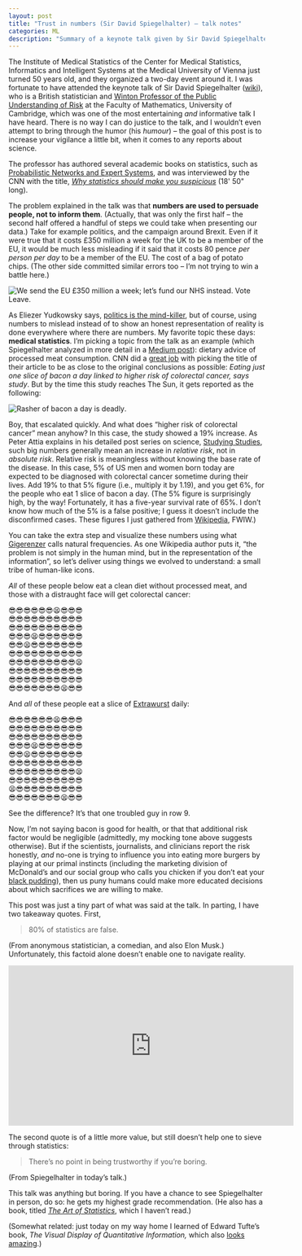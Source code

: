```yaml
---
layout: post
title: "Trust in numbers (Sir David Spiegelhalter) – talk notes"
categories: ML
description: "Summary of a keynote talk given by Sir David Spiegelhalter about the reporting of medical results."
---
```


The Institute of Medical Statistics of the Center for Medical Statistics, Informatics and Intelligent Systems at the Medical University of Vienna just turned 50 years old, and they organized a two-day event around it. I was fortunate to have attended the keynote talk of Sir David Spiegelhalter ([wiki]()), who is a British statistician and [Winton Professor of the Public Understanding of Risk](https://en.wikipedia.org/wiki/Winton_Professorship_of_the_Public_Understanding_of_Risk) at the Faculty of Mathematics, University of Cambridge, which was one of the most entertaining _and_ informative talk I have heard. There is no way I can do justice to the talk, and I wouldn’t even attempt to bring through the humor (his _humour_) – the goal of this post is to increase your vigilance a little bit, when it comes to any reports about science.

The professor has authored several academic books on statistics, such as [Probabilistic Networks and Expert Systems](https://www.springer.com/gp/book/9780387987675), and was interviewed by the CNN with the title, [_Why statistics should make you suspicious_](https://edition.cnn.com/videos/tv/2019/04/01/amanpour-david-spiegelhalter-statistics.cnn) (18' 50" long).

The problem explained in the talk was that **numbers are used to persuade people, not to inform them**. (Actually, that was only the first half – the second half offered a handful of steps we could take when presenting our data.) Take for example politics, and the campaign around Brexit. Even if it were true that it costs £350 million a week for the UK to be a member of the EU, it would be much less misleading if it said that it costs 80 pence _per person per day_ to be a member of the EU. The cost of a bag of potato chips. (The other side committed similar errors too – I’m not trying to win a battle here.)

![We send the EU £350 million a week; let’s fund our NHS instead. Vote Leave.](nhs.png)

As Eliezer Yudkowsky says, [politics is the mind-killer](https://www.lesswrong.com/posts/9weLK2AJ9JEt2Tt8f/politics-is-the-mind-killer), but of course, using numbers to mislead instead of to show an honest representation of reality is done everywhere where there are numbers. My favorite topic these days: **medical statistics**. I’m picking a topic from the talk as an example (which Spiegelhalter analyzed in more detail in a [Medium post](https://medium.com/wintoncentre/are-we-individuals-or-members-of-populations-the-deeper-issues-behind-the-sausage-wars-a067aebf2063)): dietary advice of processed meat consumption. CNN did a [great job](https://edition.cnn.com/2019/04/17/health/colorectal-cancer-risk-red-processed-meat-study-intl/index.html) with picking the title of their article to be as close to the original conclusions as possible: _Eating just one slice of bacon a day linked to higher risk of colorectal cancer, says study_. But by the time this study reaches The Sun, it gets reported as the following:

![Rasher of bacon a day is deadly](bacon.jpg).

Boy, that escalated quickly. And what does “higher risk of colorectal cancer” mean anyhow? In this case, the study showed a 19% increase. As Peter Attia explains in his detailed post series on science, [Studying Studies](https://peterattiamd.com/ns001/), such big numbers generally mean an increase in _relative risk_, not in _absolute risk_. Relative risk is meaningless without knowing the base rate of the disease. In this case, 5% of US men and women born today are expected to be diagnosed with colorectal cancer sometime during their lives. Add 19% to that 5% figure (i.e., multiply it by 1.19), and you get 6%, for the people who eat 1 slice of bacon a day. (The 5% figure is surprisingly high, by the way! Fortunately, it has a five-year survival rate of 65%. I don’t know how much of the 5% is a false positive; I guess it doesn’t include the disconfirmed cases. These figures I just gathered from [Wikipedia](https://en.wikipedia.org/wiki/Colorectal_cancer#Epidemiology), FWIW.)

You can take the extra step and visualize these numbers using what [Gigerenzer](https://en.wikipedia.org/wiki/Gerd_Gigerenzer) calls natural frequencies. As one Wikipedia author puts it, “the problem is not simply in the human mind, but in the representation of the information”, so let’s deliver using things we evolved to understand: a small tribe of human-like icons.

_All_ of these people below eat a clean diet without processed meat, and those with a distraught face will get colorectal cancer:

😎😎😎😎😎😎😫😎😎😎<br />
😎😎😎😎😎😎😎😎😎😎<br />
😎😎😎😎😎😎😎😎😎😎<br />
😎😎😎😫😎😎😎😎😎😎<br />
😎😎😫😎😎😎😎😎😎😎<br />
😎😎😎😎😎😎😎😎😎😎<br />
😎😎😎😎😎😎😎😎😎😫<br />
😎😎😎😎😎😎😎😎😎😎<br />
😎😎😎😎😎😎😎😎😎😎<br />
😎😎😎😎😎😎😎😫😎😎

And _all_ of these people eat a slice of [Extrawurst](https://en.wikipedia.org/wiki/Extrawurst) daily:

😎😎😎😎😎😎😫😎😎😎<br />
😎😎😎😎😎😎😎😎😎😎<br />
😎😎😎😎😎😎😎😎😎😎<br />
😎😎😎😫😎😎😎😎😎😎<br />
😎😎😫😎😎😎😎😎😎😎<br />
😎😎😎😎😎😎😎😎😎😎<br />
😎😎😎😎😎😎😎😎😎😫<br />
😎😎😎😎😎😎😎😎😎😎<br />
😫😎😎😎😎😎😎😎😎😎<br />
😎😎😎😎😎😎😎😫😎😎

See the difference? It’s that one troubled guy in row 9.

Now, I’m not saying bacon is good for health, or that that additional risk factor would be negligible (admittedly, my mocking tone above suggests otherwise). But if the scientists, journalists, and clinicians report the risk honestly, _and_ no-one is trying to influence you into eating more burgers by playing at our primal instincts (including the marketing division of McDonald’s and our social group who calls you chicken if you don’t eat your [black pudding](https://en.wikipedia.org/wiki/Black_pudding)), then us puny humans could make more educated decisions about which sacrifices we are willing to make.

This post was just a tiny part of what was said at the talk. In parting, I have two takeaway quotes. First,

> 80% of statistics are false.

(From anonymous statistician, a comedian, and also Elon Musk.) Unfortunately, this factoid alone doesn’t enable one to navigate reality.

<iframe width="560" height="315" src="https://www.youtube.com/embed/aHGd6LqAVzw?start=43" frameborder="0" allow="accelerometer; autoplay; encrypted-media; gyroscope; picture-in-picture" allowfullscreen></iframe>

The second quote is of a little more value, but still doesn’t help one to sieve through statistics:

> There’s no point in being trustworthy if you’re boring.

(From Spiegelhalter in today’s talk.)

This talk was anything but boring. If you have a chance to see Spiegelhalter in person, do so: he gets my highest grade recommendation. (He also has a book, titled [_The Art of Statistics_](https://smile.amazon.com/Art-Statistics-How-Learn-Data/dp/1541618513), which I haven’t read.)

(Somewhat related: just today on my way home I learned of Edward Tufte’s book, _The Visual Display of Quantitative Information,_ which also [looks amazing](https://www.edwardtufte.com/tufte/books_vdqi).)
